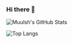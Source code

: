 ### Hi there 👋

![Muulsh's GitHub Stats](https://github-readme-stats.vercel.app/api?username=Muulsh&show_icons=true&hide_border=true&theme=dark)

![Top Langs](https://github-readme-stats.vercel.app/api/top-langs/?username=Iyxan23&layout=compact&hide_border=true&theme=dark)
